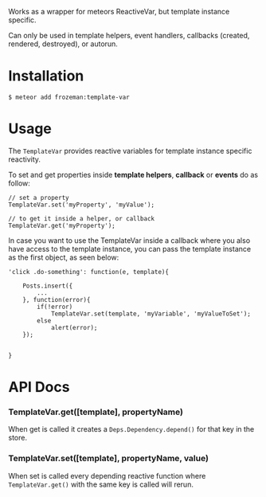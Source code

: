 Works as a wrapper for meteors ReactiveVar, but template instance specific.

Can only be used in template helpers, event handlers, callbacks (created, rendered, destroyed), or autorun.


Installation
============

    $ meteor add frozeman:template-var

Usage
=====

The `TemplateVar` provides reactive variables for template instance specific reactivity.

To set and get properties inside **template helpers**, **callback** or **events** do as follow:

    // set a property
    TemplateVar.set('myProperty', 'myValue');

    // to get it inside a helper, or callback
    TemplateVar.get('myProperty');

In case you want to use the TemplateVar inside a callback where you also have access to the template instance, you can pass the template instance as the first object, as seen below:

	'click .do-something': function(e, template){

		Posts.insert({
			...
		}, function(error){
			if(!error)
				TemplateVar.set(template, 'myVariable', 'myValueToSet');
			else
				alert(error);
		});


	}


API Docs
========

### TemplateVar.get([template], propertyName)

When get is called it creates a `Deps.Dependency.depend()` for that key in the store.


### TemplateVar.set([template], propertyName, value)

When set is called every depending reactive function where `TemplateVar.get()` with the same key is called will rerun.
